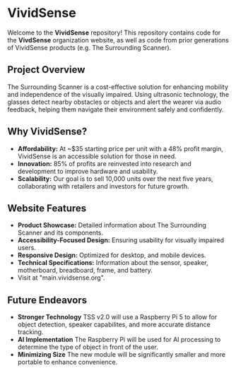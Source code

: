 # VividSense

Welcome to the **VividSense** repository! This repository contains code for the **VivdSense** organization website, as well as code from prior generations of VividSense products (e.g. The Surrounding Scanner).

## Project Overview
The Surrounding Scanner is a cost-effective solution for enhancing mobility and independence of the visually impaired. Using ultrasonic technology, the glasses detect nearby obstacles or objects and alert the wearer via audio feedback, helping them navigate their environment safely and confidently.

## Why VividSense?
- **Affordability:** At ~$35 starting price per unit with a 48% profit margin, VividSense is an accessible solution for those in need.
- **Innovation:** 85% of profits are reinvested into research and development to improve hardware and usability.
- **Scalability:** Our goal is to sell 10,000 units over the next five years, collaborating with retailers and investors for future growth.

## Website Features
- **Product Showcase:** Detailed information about The Surrounding Scanner and its components.
- **Accessibility-Focused Design:** Ensuring usability for visually impaired users.
- **Responsive Design:** Optimized for desktop, and mobile devices.
- **Technical Specifications:** Information about the sensor, speaker, motherboard, breadboard, frame, and battery.
- Visit at "main.vividsense.org".

## Future Endeavors
- **Stronger Technology** TSS v2.0 will use a Raspberry Pi 5 to allow for object detection, speaker capabilites, and more accurate distance tracking.
- **AI Implementation** The Raspberry Pi will be used for AI processing to determine the type of object in front of the user.
- **Minimizing Size** The new module will be significantly smaller and more portable to enhance convenience.
